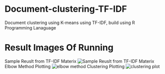 # Document-clustering-TF-IDF
Document clustering using K-means using TF-IDF, build using R Programming Lanaguage

# Result Images Of Running 
Sample Reuslt from TF-IDF Materix
![Sample Reuslt from TF-IDF Materix](https://user-images.githubusercontent.com/36550982/122281797-f8fe0c00-ceea-11eb-9e0e-2dcdfefec4ef.PNG)
Elbow Method Plotting
![elbow method](https://user-images.githubusercontent.com/36550982/122282168-6316b100-ceeb-11eb-9734-a651503aa864.png)
Clustering Plotting
![clustering plot](https://user-images.githubusercontent.com/36550982/122282174-66aa3800-ceeb-11eb-8657-62360b209acc.png)
